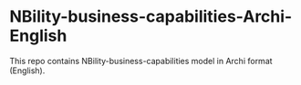 # NBility-business-capabilities-Archi-English
This repo contains NBility-business-capabilities model in Archi format (English).
